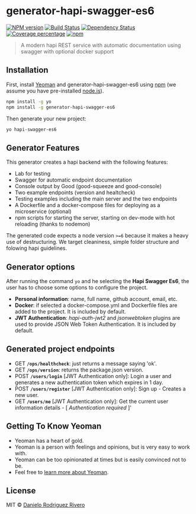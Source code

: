 # generator-hapi-swagger-es6 
[![NPM version][npm-image]][npm-url] [![Build Status][travis-image]][travis-url] [![Dependency Status][daviddm-image]][daviddm-url] [![Coverage percentage][coveralls-image]][coveralls-url]
[![npm](https://img.shields.io/npm/dt/generator-hapi-swagger-es6.svg?style=flat-square)](https://www.npmjs.com/package/generator-hapi-swagger-es6)
> A modern hapi REST service with automatic documentation using swagger with optional docker support

## Installation

First, install [Yeoman](http://yeoman.io) and generator-hapi-swagger-es6 using [npm](https://www.npmjs.com/) (we assume you have pre-installed [node.js](https://nodejs.org/)).

```bash
npm install -g yo
npm install -g generator-hapi-swagger-es6
```

Then generate your new project:

```bash
yo hapi-swagger-es6
```

## Generator Features

This generator creates a hapi backend with the following features:

* Lab for testing
* Swagger for automatic endpoint documentation
* Console output by Good (good-squeeze and good-console)
* Two example endpoints (version and healtcheck)
* Testing examples including the main server and the two endpoints
* A Dockerfile and a docker-compose files for deploying as a microservice (optional)
* npm scripts for starting the server, starting on dev-mode with hot reloading (thanks to nodemon)

The generated code expects a node version `>=6` because it makes a heavy use of destructuring.
We target cleaniness, simple folder structure and folowing hapi guidelines.

## Generator options
After running the command `yo` and he selecting the **Hapi Swagger Es6**, the user has to choose some options to configure the project.
* **Personal information**: name, full name, github account, email, etc.
* **Docker**: if selected a docker-compose.yml and Dockerfile files are added to the project. It is included by default.
* **JWT Authentication**: *hapi-auth-jwt2* and *jsonwebtoken* plugins are used to provide JSON Web Token Authentication. It is included by default.

## Generated project endpoints
* GET **`/ops/healthcheck`**: just returns a message saying 'ok'.
* GET **`/ops/version`**: returns the package.json version.
* POST **`/users/login`** [JWT Authentication only]: Login a user and generates a new authentication token which expires in 1 day.
* POST **`/users/register`** [JWT Authentication only]: Sign up - Creates a new user.
* GET **`/users/me`** [JWT Authentication only]: Get the current user information details - [ *Authentication required* ]'

## Getting To Know Yeoman

 * Yeoman has a heart of gold.
 * Yeoman is a person with feelings and opinions, but is very easy to work with.
 * Yeoman can be too opinionated at times but is easily convinced not to be.
 * Feel free to [learn more about Yeoman](http://yeoman.io/).

## License

MIT © [Danielo Rodriguez Rivero](https://danielorodriguez.com)


[npm-image]: https://badge.fury.io/js/generator-hapi-swagger-es6.svg
[npm-url]: https://npmjs.org/package/generator-hapi-swagger-es6
[travis-image]: https://travis-ci.org/danielo515/generator-hapi-swagger-es6.svg?branch=master
[travis-url]: https://travis-ci.org/danielo515/generator-hapi-swagger-es6
[daviddm-image]: https://david-dm.org/danielo515/generator-hapi-swagger-es6.svg?theme=shields.io
[daviddm-url]: https://david-dm.org/danielo515/generator-hapi-swagger-es6
[coveralls-image]: https://coveralls.io/repos/danielo515/generator-hapi-swagger-es6/badge.svg
[coveralls-url]: https://coveralls.io/r/danielo515/generator-hapi-swagger-es6
